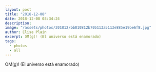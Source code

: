 ```yaml
---
layout: post
title: "2018-12-08"
date: 2018-12-08 03:34:24
description: 
image: "/assets/photos/201812/bb810812b705113a5113e885e19be6f8.jpg"
author: Elise Plain
excerpt: OM(g)! (El universo está enamorado)
tags: 
  - photos
  - all
---
```


OM(g)! (El universo está enamorado)
<p></p>